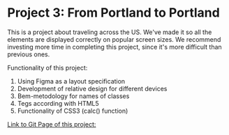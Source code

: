 # Project 3: From Portland to Portland


This is a project about traveling across the US. We've made it so all the elements are displayed correctly on popular screen sizes. We recommend investing more time in completing this project, since it's more difficult than previous ones.

Functionality of this project:
1. Using Figma as a layout specification
2. Development of relative design for different devices
3. Bem-metodology for names of classes
4. Tegs according with HTML5
5. Functionality of CSS3 (calc() function)


[Link to Git Page of this project:](https://veralea.github.io/web_project_3/)
